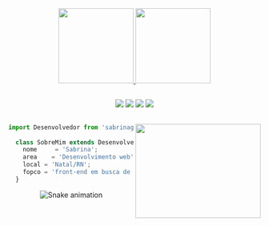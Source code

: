 <div align="center">
  <a href="https://github.com/sabrinagiota/">
  <img height="150em" src="https://github-readme-stats.vercel.app/api?username=sabrinagiota&rank_icon=github&theme=omni&include_all_commits=true&count_private=true"/>
  <img height="150em" src="https://github-readme-stats.vercel.app/api/top-langs/?username=sabrinagiota&layout=compact&langs_count=7&theme=omni"/>  
</div>
  
  ##
 
<div align="center">
  <a href="mailto:sabrina.vitoria@escolar.ifrn.edu.br"><img src="https://img.shields.io/badge/-Gmail-151A28?style=for-the-badge&logo=gmail&logoColor=92D534" target="_blank"></a>
  <a href="https://www.linkedin.com/in/sabrina-carvalho-aa9943209/" target="_blank"><img src="https://img.shields.io/badge/-LinkedIn-151A28?style=for-the-badge&logo=linkedin&logoColor=92D534" target="_blank"></a> 
  <a href="https://www.figma.com/files/recent?fuid=1148747853109868834"><img src="https://img.shields.io/badge/Figma-151A28?style=for-the-badge&logo=Figma&logoColor=92D534" target="_blank"></a>
 <a href="https://instagram.com/bysabrinav"><img src="https://img.shields.io/badge/-Instagram-151A28?style=for-the-badge&logo=instagram&logoColor=92D534" target="_blank"></a>
</div>
  
  ##
  
   <img align="right" width="250" height="188" src="https://user-images.githubusercontent.com/79128442/236655574-84832a6c-7799-45ef-9e5b-82a9771128ed.gif"/>
  
```js
import Desenvolvedor from 'sabrinagiota';
  
  class SobreMim extends Desenvolvedor {
    nome     = 'Sabrina';
    area    = 'Desenvolvimento web';
    local = 'Natal/RN';
    fopco = 'front-end em busca de fullstack';
  }
```

<div align="center">

  ![Snake animation](https://github.com/danielbped/danielbped/blob/output/github-contribution-grid-snake.svg)
  
</div>
